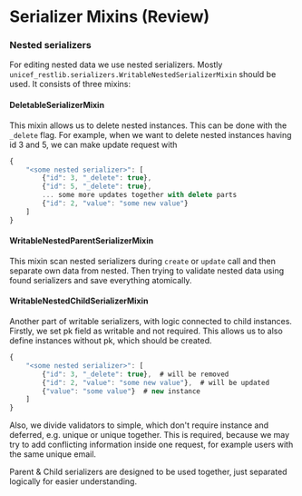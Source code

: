# Serializer Mixins \(Review\)

### Nested serializers

For editing nested data we use nested serializers. Mostly `unicef_restlib.serializers.WritableNestedSerializerMixin` should be used. It consists of three mixins:  


#### DeletableSerializerMixin

This mixin allows us to delete nested instances. This can be done with the `_delete`  flag. For example, when we want to delete nested instances having id 3 and 5, we can make update request with

```javascript
{
    "<some nested serializer>": [
        {"id": 3, "_delete": true},
        {"id": 5, "_delete": true},
        ... some more updates together with delete parts
        {"id": 2, "value": "some new value"}
    ]
}
```

#### WritableNestedParentSerializerMixin

This mixin scan nested serializers during `create` or `update` call and then separate own data from nested.  Then trying to validate nested data using found serializers and save everything atomically. 

#### WritableNestedChildSerializerMixin

Another part of writable serializers, with logic connected to child instances.  Firstly, we set pk field as writable and not required. This allows us to also define instances without pk, which should be created.

```javascript
{
    "<some nested serializer>": [
        {"id": 3, "_delete": true},  # will be removed
        {"id": 2, "value": "some new value"},  # will be updated
        {"value": "some value"}  # new instance
    ]
}
```

Also, we divide validators to simple, which don't require instance and deferred, e.g. unique or unique together. This is required, because we may try to add conflicting information inside one request, for example users with the same unique email.

Parent & Child serializers are designed to be used together, just separated logically for easier understanding.

### 

